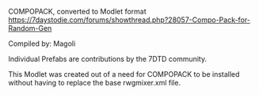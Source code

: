COMPOPACK, converted to Modlet format <https://7daystodie.com/forums/showthread.php?28057-Compo-Pack-for-Random-Gen>

Compiled by: Magoli

Individual Prefabs are contributions by the 7DTD community. 

This Modlet was created out of a need for COMPOPACK to be installed without having to replace the base rwgmixer.xml file.
